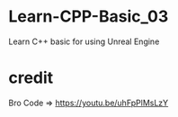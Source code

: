 # Learn-CPP-Basic_03
Learn C++ basic for using Unreal Engine

# credit

Bro Code => https://youtu.be/uhFpPlMsLzY
